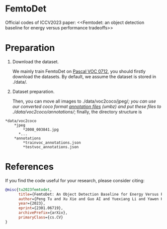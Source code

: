 # FemtoDet
Official codes of ICCV2023 paper: <<Femtodet: an object detection baseline for energy versus performance tradeoffs>>

# Preparation
1. Download the dataset.
   
   We mainly train FemtoDet on [Pascal VOC 0712](http://host.robots.ox.ac.uk/pascal/VOC/), you should firstly download the datasets. By default, we assume the dataset is stored in ./data/.

3. Dataset preparation.
   
   Then, you can move all images to ./data/voc2coco/jpeg/*; you can use our converted coco format [annotation files](https://pan.baidu.com/s/1SLgZd_2cLhLFC54lLM3sHg?pwd=umbz) (umbz) and put these files to ./data/voc2coco/annotations/*; finally, the directory structure is

```
*data/voc2coco
	*jpeg
		*2008_003841.jpg
      *...
	*annotations
		*trainvoc_annotations.json
		*testvoc_annotations.json
```

# References
If you find the code useful for your research, please consider citing:
```bib
@misc{tu2023femtodet,
      title={FemtoDet: An Object Detection Baseline for Energy Versus Performance Tradeoffs}, 
      author={Peng Tu and Xu Xie and Guo AI and Yuexiang Li and Yawen Huang and Yefeng Zheng},
      year={2023},
      eprint={2301.06719},
      archivePrefix={arXiv},
      primaryClass={cs.CV}
}
```
